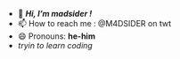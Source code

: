 - 👋  ***Hi, I’m madsider !*** 
- 📫 How to reach me : @M4DSIDER on twt
- 😄 Pronouns: **he-him**
-  *tryin to learn coding* 

<!---
m4dsider/m4dsider is a ✨ special ✨ repository because its `README.md` (this file) appears on your GitHub profile.
You can click the Preview link to take a look at your changes.
--->

